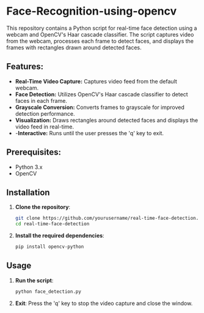 # Face-Recognition-using-opencv
This repository contains a Python script for real-time face detection using a webcam and OpenCV's Haar cascade classifier. The script captures video from the webcam, processes each frame to detect faces, and displays the frames with rectangles drawn around detected faces.

## Features:
  - **Real-Time Video Capture:** Captures video feed from the default webcam.
  - **Face Detection:** Utilizes OpenCV's Haar cascade classifier to detect faces in each frame.
  - **Grayscale Conversion:** Converts frames to grayscale for improved detection performance.
  - **Visualization:** Draws rectangles around detected faces and displays the video feed in real-time.
  - -**Interactive:** Runs until the user presses the 'q' key to exit.

## Prerequisites:

  - Python 3.x
  - OpenCV

## Installation

1. **Clone the repository**:
   ```bash
   git clone https://github.com/yourusername/real-time-face-detection.git
   cd real-time-face-detection
   ```

2. **Install the required dependencies**:
   ```bash
   pip install opencv-python
   ```

## Usage

1. **Run the script**:
   ```bash
   python face_detection.py
   ```

2. **Exit**: Press the 'q' key to stop the video capture and close the window.


